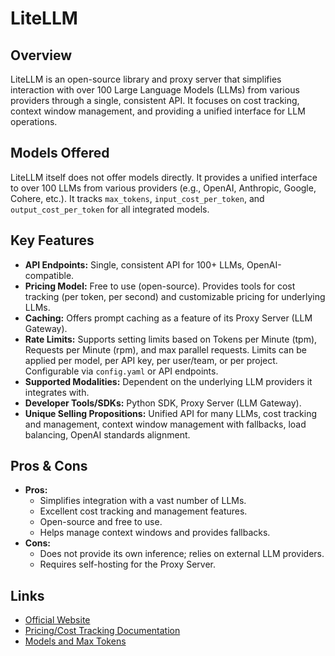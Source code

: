 # LiteLLM

## Overview
LiteLLM is an open-source library and proxy server that simplifies interaction with over 100 Large Language Models (LLMs) from various providers through a single, consistent API. It focuses on cost tracking, context window management, and providing a unified interface for LLM operations.

## Models Offered
LiteLLM itself does not offer models directly. It provides a unified interface to over 100 LLMs from various providers (e.g., OpenAI, Anthropic, Google, Cohere, etc.). It tracks `max_tokens`, `input_cost_per_token`, and `output_cost_per_token` for all integrated models.

## Key Features
*   **API Endpoints:** Single, consistent API for 100+ LLMs, OpenAI-compatible.
*   **Pricing Model:** Free to use (open-source). Provides tools for cost tracking (per token, per second) and customizable pricing for underlying LLMs.
*   **Caching:** Offers prompt caching as a feature of its Proxy Server (LLM Gateway).
*   **Rate Limits:** Supports setting limits based on Tokens per Minute (tpm), Requests per Minute (rpm), and max parallel requests. Limits can be applied per model, per API key, per user/team, or per project. Configurable via `config.yaml` or API endpoints.
*   **Supported Modalities:** Dependent on the underlying LLM providers it integrates with.
*   **Developer Tools/SDKs:** Python SDK, Proxy Server (LLM Gateway).
*   **Unique Selling Propositions:** Unified API for many LLMs, cost tracking and management, context window management with fallbacks, load balancing, OpenAI standards alignment.

## Pros & Cons
*   **Pros:**
    *   Simplifies integration with a vast number of LLMs.
    *   Excellent cost tracking and management features.
    *   Open-source and free to use.
    *   Helps manage context windows and provides fallbacks.
*   **Cons:**
    *   Does not provide its own inference; relies on external LLM providers.
    *   Requires self-hosting for the Proxy Server.

## Links
*   [Official Website](https://litellm.ai/)
*   [Pricing/Cost Tracking Documentation](https://litellm.ai/docs/observability/cost_tracking)
*   [Models and Max Tokens](https://litellm.ai/docs/providers/azure#get-max-tokens-for-a-model)